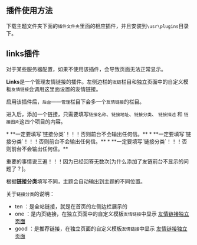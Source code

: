  ## 插件使用方法

 下载主题文件夹下面的`插件文件夹`里面的相应插件，并且安装到`\usr\plugins`目录下。


## links插件

对于某些服务器配置，如果不使用该插件，会导致页面无法正常显示。

**Links**是一个管理友情链接的插件。左侧边栏的`友链`栏目和独立页面中的自定义模板`友情链接`会调用这里面设置的友情链接。

启用该插件后，`后台`——`管理`栏目下会多一个`友情链接`的栏目。

进入后，添加一个链接，只需要填写`链接名称`、`链接地址`、`链接分类`、 `链接描述` 和 `链接图片`这四个项目的内容。


<p class="tip">
* **一定要填写`链接分类`！！！否则前台不会输出任何信。**
* **一定要填写`链接分类`！！！否则前台不会输出任何信。**
* **一定要填写`链接分类`！！！否则前台不会输出任何信。**

重要的事情说三遍！！！因为已经回答无数次[为什么添加了友链前台不显示的问题了？]。
</p>

根据**链接分类**填写不同，主题会自动输出到主题的不同位置。

关于`链接分类`的说明：

* ten ：是全站链接，就是在首页的左侧边栏展示的
* one ：是内页链接，在独立页面中的自定义模板`友情链接`中显示 [友情链接独立页面](/page?id=友情链接)
* good ：是推荐链接，在独立页面的自定义模板`友情链接`中显示 [友情链接独立页面](/page?id=友情链接)

